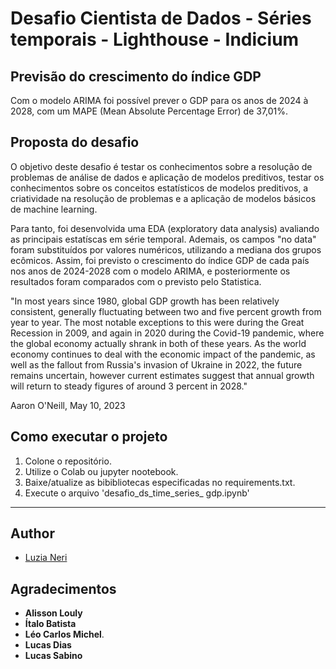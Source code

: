 # Desafio Cientista de Dados - Séries temporais - Lighthouse - Indicium

## Previsão do crescimento do índice GDP ##

Com o modelo ARIMA foi possível prever o GDP para os anos de 2024 à 2028, com um MAPE (Mean Absolute Percentage Error) de 37,01%.

## Proposta do desafio

O objetivo deste desafio é testar os conhecimentos sobre a resolução de problemas de análise de dados e aplicação de modelos preditivos, testar os conhecimentos sobre os conceitos estatísticos de modelos preditivos, a criatividade na resolução de problemas e a aplicação de modelos básicos de machine learning.

Para tanto, foi desenvolvida uma EDA (exploratory data analysis) avaliando as principais estatíscas em série temporal. Ademais, os campos "no data" foram substituídos por valores numéricos, utilizando a mediana dos grupos ecômicos. Assim, foi previsto o crescimento do índice GDP de cada país nos anos de 2024-2028 com o modelo ARIMA, e posteriormente os resultados foram comparados com o previsto pelo Statistica. 

"In most years since 1980, global GDP growth has been relatively consistent, generally fluctuating between two and five percent growth from year to year. The most notable exceptions to this were during the Great Recession in 2009, and again in 2020 during the Covid-19 pandemic, where the global economy actually shrank in both of these years. As the world economy continues to deal with the economic impact of the pandemic, as well as the fallout from Russia's invasion of Ukraine in 2022, the future remains uncertain, however current estimates suggest that annual growth will return to steady figures of around 3 percent in 2028."

Aaron O'Neill, May 10, 2023


## Como executar o projeto ##
1. Colone o repositório.
2. Utilize o Colab ou jupyter nootebook.
3. Baixe/atualize as bibibliotecas especificadas no requirements.txt.
4. Execute o arquivo 'desafio_ds_time_series_ gdp.ipynb'

-------------------


## Author

* [Luzia Neri](https://www.linkedin.com/in/luzia-neri-correia-souza-481141182//)

## Agradecimentos

* **Alisson Louly**
* **Ítalo Batista**
* **Léo Carlos Michel**.
* **Lucas Dias**
* **Lucas Sabino**

